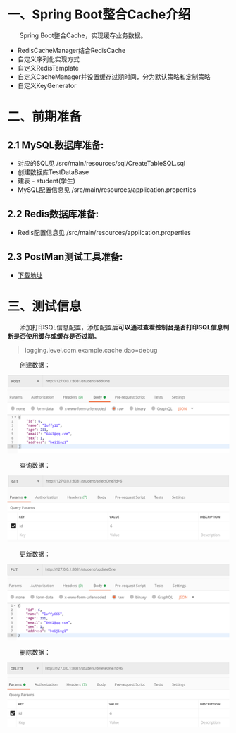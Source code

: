 # 一、Spring Boot整合Cache介绍

&emsp;&emsp;Spring Boot整合Cache，实现缓存业务数据。

- RedisCacheManager结合RedisCache
- 自定义序列化实现方式
- 自定义RedisTemplate
- 自定义CacheManager并设置缓存过期时间，分为默认策略和定制策略
- 自定义KeyGenerator

# 二、前期准备

## 2.1 MySQL数据库准备:

- 对应的SQL见 /src/main/resources/sql/CreateTableSQL.sql
- 创建数据库TestDataBase
- 建表 - student(学生)
- MySQL配置信息见 /src/main/resources/application.properties

## 2.2 Redis数据库准备:

- Redis配置信息见 /src/main/resources/application.properties

## 2.3 PostMan测试工具准备:

- [下载地址](https://www.postman.com/)

# 三、测试信息

&emsp;&emsp;添加打印SQL信息配置，添加配置后**可以通过查看控制台是否打印SQL信息判断是否使用缓存或缓存是否过期。**

>logging.level.com.example.cache.dao=debug


&emsp;&emsp;创建数据：

![图3-1 创建数据.png](./创建数据.png)

&emsp;&emsp;查询数据：

![图3-2 查询数据.png](./查询数据.png)

&emsp;&emsp;更新数据：

![图3-3 更新数据.png](./更新数据.png)

&emsp;&emsp;删除数据：

![图3-4 删除数据.png](./删除数据.png)



